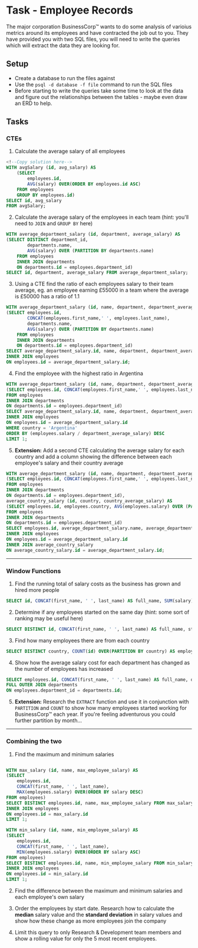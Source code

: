 # Task - Employee Records

The major corporation BusinessCorp&#8482; wants to do some analysis of varioius metrics around its employees and have contracted the job out to you. They have provided you with two SQL files, you will need to write the queries which will extract the data they are looking for.

## Setup

- Create a database to run the files against
- Use the `psql -d database -f file` command to run the SQL files
- Before starting to write the queries take some time to look at the data and figure out the relationships between the tables - maybe even draw an ERD to help.

## Tasks

### CTEs

1) Calculate the average salary of all employees

```sql
<!--Copy solution here-->
WITH avgSalary (id, avg_salary) AS 
    (SELECT 
        employees.id,
		AVG(salary) OVER(ORDER BY employees.id ASC)
    FROM employees
	GROUP BY employees.id)
SELECT id, avg_salary
FROM avgSalary;
```

2) Calculate the average salary of the employees in each team (hint: you'll need to `JOIN` and `GROUP BY` here)

```sql
WITH average_department_salary (id, department, average_salary) AS
(SELECT DISTINCT department_id, 
		departments.name,
		AVG(salary) OVER (PARTITION BY departments.name)
	FROM employees
	INNER JOIN departments
	ON departments.id = employees.department_id)
SELECT id, department, average_salary FROM average_department_salary;
```

3) Using a CTE find the ratio of each employees salary to their team average, eg. an employee earning £55000 in a team where the average is £50000 has a ratio of 1.1

```sql
WITH average_department_salary (id, name, department, department_average_salary) AS
(SELECT employees.id,
        CONCAT(employees.first_name,' ', employees.last_name),
		departments.name,
		AVG(salary) OVER (PARTITION BY departments.name)
	FROM employees
	INNER JOIN departments
	ON departments.id = employees.department_id)
SELECT average_department_salary.id, name, department, department_average_salary, employees.salary, (employees.salary / department_average_salary) AS employee_department_ratio FROM average_department_salary
INNER JOIN employees
ON employees.id = average_department_salary.id;
```

4) Find the employee with the highest ratio in Argentina
```sql
WITH average_department_salary (id, name, department, department_average_salary) AS
(SELECT employees.id, CONCAT(employees.first_name,' ', employees.last_name), departments.name, AVG(salary) OVER (PARTITION BY departments.name)
FROM employees
INNER JOIN departments
ON departments.id = employees.department_id)
SELECT average_department_salary.id, name, department, department_average_salary, employees.salary, (employees.salary / department_average_salary) AS salary_ratio, employees.country FROM average_department_salary
INNER JOIN employees
ON employees.id = average_department_salary.id
WHERE country = 'Argentina'
ORDER BY (employees.salary / department_average_salary) DESC
LIMIT 1;
```

5) **Extension:** Add a second CTE calculating the average salary for each country and add a column showing the difference between each employee's salary and their country average

```sql
WITH average_department_salary (id, name, department, department_average_salary) AS
(SELECT employees.id, CONCAT(employees.first_name,' ', employees.last_name), departments.name, AVG(salary) OVER (PARTITION BY departments.name)
FROM employees
INNER JOIN departments
ON departments.id = employees.department_id), 
average_country_salary (id, country, country_average_salary) AS
(SELECT employees.id, employees.country, AVG(employees.salary) OVER (PARTITION BY employees.country)
FROM employees
INNER JOIN departments
ON departments.id = employees.department_id)
SELECT employees.id, average_department_salary.name, average_department_salary.department, employees.salary,department_average_salary, (employees.salary / department_average_salary) AS salary_department_ratio, employees.country, country_average_salary, (employees.salary - country_average_salary) AS country_salary_difference FROM average_department_salary
INNER JOIN employees
ON employees.id = average_department_salary.id
INNER JOIN average_country_salary
ON average_country_salary.id = average_department_salary.id;
```

---

### Window Functions

1) Find the running total of salary costs as the business has grown and hired more people
```sql
SELECT id, CONCAT(first_name, ' ', last_name) AS full_name, SUM(salary) OVER(ORDER BY id ASC) AS running_salary_total FROM employees; 
```


2) Determine if any employees started on the same day (hint: some sort of ranking may be useful here)

```sql
SELECT DISTINCT id, CONCAT(first_name, ' ', last_name) AS full_name, start_date, RANK() OVER (ORDER BY start_date ASC) AS start_order FROM employees;
```

3) Find how many employees there are from each country
```sql
SELECT DISTINCT country, COUNT(id) OVER(PARTITION BY country) AS employees_country_count FROM employees;
```

4) Show how the average salary cost for each department has changed as the number of employees has increased
```sql
SELECT employees.id, CONCAT(first_name, ' ', last_name) AS full_name, departments.name , AVG(salary) OVER(PARTITION BY departments.name ORDER BY employees.id DESC) AS employees_country_count FROM employees
FULL OUTER JOIN departments
ON employees.department_id = departments.id;
```

5) **Extension:** Research the `EXTRACT` function and use it in conjunction with `PARTITION` and `COUNT` to show how many employees started working for BusinessCorp&#8482; each year. If you're feeling adventurous you could further partition by month...

---

### Combining the two

1) Find the maximum and minimum salaries
```sql

WITH max_salary (id, name, max_employee_salary) AS 
(SELECT 
	employees.id, 
	CONCAT(first_name, ' ', last_name), 
	MAX(employees.salary) OVER(ORDER BY salary DESC)  
FROM employees)
SELECT DISTINCT employees.id, name, max_employee_salary FROM max_salary
INNER JOIN employees
ON employees.id = max_salary.id
LIMIT 1;

WITH min_salary (id, name, min_employee_salary) AS 
(SELECT 
	employees.id, 
	CONCAT(first_name, ' ', last_name), 
	MIN(employees.salary) OVER(ORDER BY salary ASC)  
FROM employees)
SELECT DISTINCT employees.id, name, min_employee_salary FROM min_salary
INNER JOIN employees
ON employees.id = min_salary.id
LIMIT 1;

```

2) Find the difference between the maximum and minimum salaries and each employee's own salary

3) Order the employees by start date. Research how to calculate the **median** salary value and the **standard deviation** in salary values and show how these change as more employees join the company

4) Limit this query to only Research & Development team members and show a rolling value for only the 5 most recent employees.

